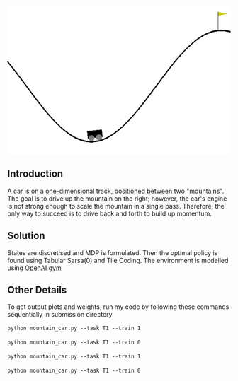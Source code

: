 ![](mountain-car.gif)
## Introduction 
A car is on a one-dimensional track, positioned between two "mountains". The goal is to drive up the mountain on the right; however, the car's engine is not strong enough to scale the mountain in a single pass. Therefore, the only way to succeed is to drive back and forth to build up momentum.

## Solution
States are discretised and MDP is formulated. Then the optimal policy is found using Tabular Sarsa(0) and Tile Coding. The environment is modelled using [OpenAI gym](https://gym.openai.com/envs/MountainCar-v0/)

## Other Details
To get output plots and weights, run my code by following these commands sequentially in submission directory

	python mountain_car.py --task T1 --train 1

	python mountain_car.py --task T1 --train 0

	python mountain_car.py --task T1 --train 1

	python mountain_car.py --task T1 --train 0